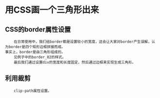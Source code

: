 # 用CSS画一个三角形出来

## CSS的border属性设置

        在日常使用中，我们给border都是设置较小的宽度，这会让大家对border产生误解，认为border是四个矩形边框拼接而成。
    事实上，border是由三角形组成的。
        见例子中的border_02的样式。
        最后我们通过设置div的宽度和长度固定，然后通过边框来实现生成三角形。

## 利用裁剪
        
        clip-path属性设置。